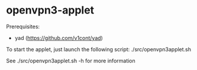 # openvpn3-applet

Prerequisites:
* yad (https://github.com/v1cont/yad)


To start the applet, just launch the following script:
./src/openvpn3applet.sh

See ./src/openvpn3applet.sh -h for more information
